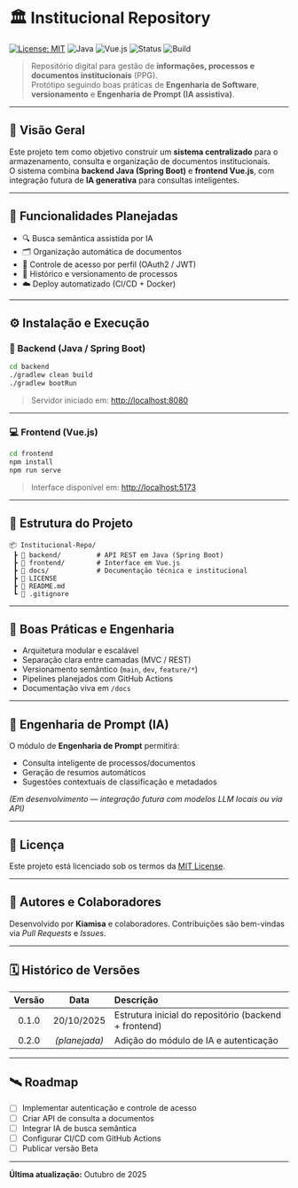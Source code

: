 # 🏛️ Institucional Repository

[![License: MIT](https://img.shields.io/badge/License-MIT-green.svg)](LICENSE)
![Java](https://img.shields.io/badge/Backend-Java-blue)
![Vue.js](https://img.shields.io/badge/Frontend-Vue.js-brightgreen)
![Status](https://img.shields.io/badge/Status-Em%20Desenvolvimento-yellow)
![Build](https://img.shields.io/badge/Build-Passing-success)

> Repositório digital para gestão de **informações, processos e documentos institucionais** (PPG).  
> Protótipo seguindo boas práticas de **Engenharia de Software**, **versionamento** e **Engenharia de Prompt (IA assistiva)**.

---

## 🧭 Visão Geral

Este projeto tem como objetivo construir um **sistema centralizado** para o armazenamento, consulta e organização de documentos institucionais.  
O sistema combina **backend Java (Spring Boot)** e **frontend Vue.js**, com integração futura de **IA generativa** para consultas inteligentes.

---

## 🧠 Funcionalidades Planejadas

- 🔍 Busca semântica assistida por IA  
- 🗂️ Organização automática de documentos  
- 🧱 Controle de acesso por perfil (OAuth2 / JWT)  
- 📑 Histórico e versionamento de processos  
- ☁️ Deploy automatizado (CI/CD + Docker)

---

## ⚙️ Instalação e Execução

### 🔧 Backend (Java / Spring Boot)

```bash
cd backend
./gradlew clean build
./gradlew bootRun
````

> Servidor iniciado em: [http://localhost:8080](http://localhost:8080)

---

### 💻 Frontend (Vue.js)

```bash
cd frontend
npm install
npm run serve
```

> Interface disponível em: [http://localhost:5173](http://localhost:5173)

---

## 🧩 Estrutura do Projeto

```
📦 Institucional-Repo/
 ┣ 📂 backend/         # API REST em Java (Spring Boot)
 ┣ 📂 frontend/        # Interface em Vue.js
 ┣ 📂 docs/            # Documentação técnica e institucional
 ┣ 📄 LICENSE
 ┣ 📄 README.md
 ┗ 📄 .gitignore
```

---

## 🧪 Boas Práticas e Engenharia

* Arquitetura modular e escalável
* Separação clara entre camadas (MVC / REST)
* Versionamento semântico (`main`, `dev`, `feature/*`)
* Pipelines planejados com GitHub Actions
* Documentação viva em `/docs`

---

## 🤖 Engenharia de Prompt (IA)

O módulo de **Engenharia de Prompt** permitirá:

* Consulta inteligente de processos/documentos
* Geração de resumos automáticos
* Sugestões contextuais de classificação e metadados

*(Em desenvolvimento — integração futura com modelos LLM locais ou via API)*

---

## 🪪 Licença

Este projeto está licenciado sob os termos da [MIT License](LICENSE).

---

## 👥 Autores e Colaboradores

Desenvolvido por **Kiamisa** e colaboradores.
Contribuições são bem-vindas via *Pull Requests* e *Issues*.

---

## 🗓️ Histórico de Versões

| Versão |      Data     | Descrição                                             |
| :----: | :-----------: | :---------------------------------------------------- |
|  0.1.0 |   20/10/2025  | Estrutura inicial do repositório (backend + frontend) |
|  0.2.0 | *(planejada)* | Adição do módulo de IA e autenticação                 |

---

## 🛰️ Roadmap

* [ ] Implementar autenticação e controle de acesso
* [ ] Criar API de consulta a documentos
* [ ] Integrar IA de busca semântica
* [ ] Configurar CI/CD com GitHub Actions
* [ ] Publicar versão Beta

---

**Última atualização:** Outubro de 2025

